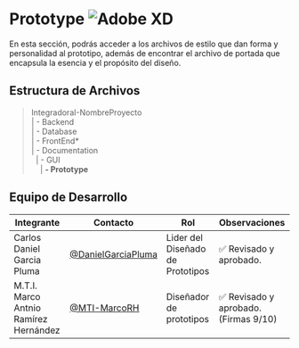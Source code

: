 # Prototype ![Adobe XD](https://img.shields.io/badge/Adobe%20XD-470137?style=for-the-badge&logo=Adobe%20XD&logoColor=#FF61F6 )

En esta sección, podrás acceder a los archivos de estilo que dan forma y personalidad al prototipo, además de encontrar el archivo de portada que encapsula la esencia y el propósito del diseño.

## Estructura de Archivos

>IntegradoraI-NombreProyecto<br>
>| - Backend <br>
>| - Database<br>
>| - FrontEnd*<br>
>| - Documentation<br>
>&nbsp;&nbsp;| - GUI<br>
>&nbsp;&nbsp;&nbsp;&nbsp;| **- Prototype** <br>


## Equipo de Desarrollo

|Integrante|Contacto|Rol|Observaciones|
|------------|--------|---|---|
|Carlos Daniel Garcia Pluma |[@DanielGarciaPluma](https://github.com/DanielGarciaPluma)|Lider del Diseñado de Prototipos|✅ Revisado y aprobado.|
|M.T.I. Marco Antnio Ramírez Hernández|[@MTI-MarcoRH](https://github.com/MTI-MarcoRH)|Diseñador de prototipos |✅ Revisado y aprobado. (Firmas 9/10)|
